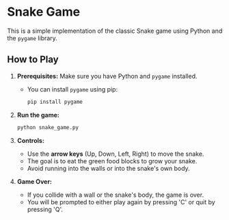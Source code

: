 # Snake Game

This is a simple implementation of the classic Snake game using Python and the `pygame` library.

## How to Play

1.  **Prerequisites:** Make sure you have Python and `pygame` installed.
    *   You can install `pygame` using pip:
        ```bash
        pip install pygame
        ```

2.  **Run the game:**
    ```bash
    python snake_game.py
    ```

3.  **Controls:**
    *   Use the **arrow keys** (Up, Down, Left, Right) to move the snake.
    *   The goal is to eat the green food blocks to grow your snake.
    *   Avoid running into the walls or into the snake's own body.

4.  **Game Over:**
    *   If you collide with a wall or the snake's body, the game is over.
    *   You will be prompted to either play again by pressing 'C' or quit by pressing 'Q'.
